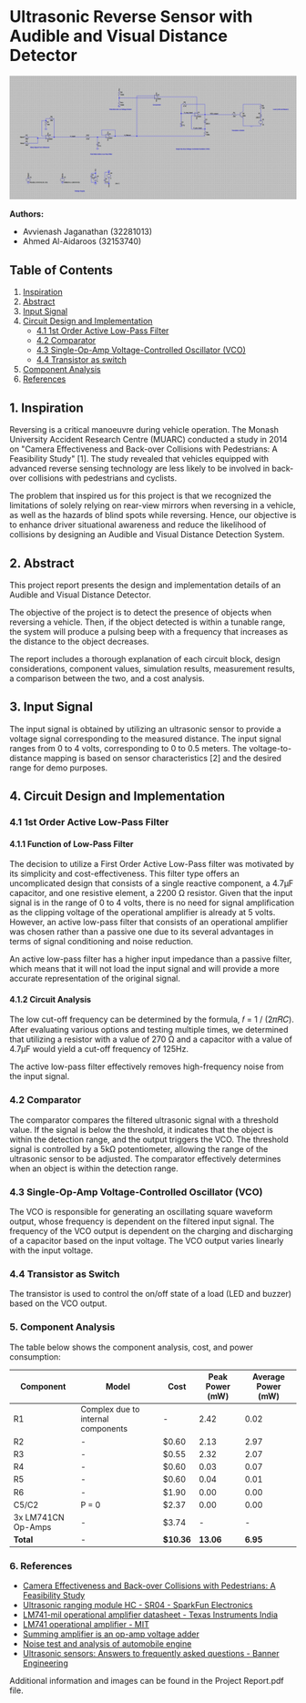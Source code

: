 # Ultrasonic Reverse Sensor with Audible and Visual Distance Detector

![Circuit Diagram](images/circuit_diagram.jpg)

**Authors:**
- Avvienash Jaganathan (32281013)
- Ahmed Al-Aidaroos (32153740)

## Table of Contents

1. [Inspiration](#1-inspiration)
2. [Abstract](#2-abstract)
3. [Input Signal](#3-input-signal)
4. [Circuit Design and Implementation](#4-circuit-design-and-implementation)
   - [4.1 1st Order Active Low-Pass Filter](#41-1st-order-active-low-pass-filter)
   - [4.2 Comparator](#42-comparator)
   - [4.3 Single-Op-Amp Voltage-Controlled Oscillator (VCO)](#43-single-op-amp-voltage-controlled-oscillator-vco)
   - [4.4 Transistor as switch](#44-transistor-as-switch)
5. [Component Analysis](#5-component-analysis)
6. [References](#6-references)

## 1. Inspiration

Reversing is a critical manoeuvre during vehicle operation. The Monash University Accident Research Centre (MUARC) conducted a study in 2014 on "Camera Effectiveness and Back-over Collisions with Pedestrians: A Feasibility Study" [1]. The study revealed that vehicles equipped with advanced reverse sensing technology are less likely to be involved in back-over collisions with pedestrians and cyclists.

The problem that inspired us for this project is that we recognized the limitations of solely relying on rear-view mirrors when reversing in a vehicle, as well as the hazards of blind spots while reversing. Hence, our objective is to enhance driver situational awareness and reduce the likelihood of collisions by designing an Audible and Visual Distance Detection System.

## 2. Abstract

This project report presents the design and implementation details of an Audible and Visual Distance Detector.

The objective of the project is to detect the presence of objects when reversing a vehicle. Then, if the object detected is within a tunable range, the system will produce a pulsing beep with a frequency that increases as the distance to the object decreases.

The report includes a thorough explanation of each circuit block, design considerations, component values, simulation results, measurement results, a comparison between the two, and a cost analysis.

## 3. Input Signal

The input signal is obtained by utilizing an ultrasonic sensor to provide a voltage signal corresponding to the measured distance. The input signal ranges from 0 to 4 volts, corresponding to 0 to 0.5 meters. The voltage-to-distance mapping is based on sensor characteristics [2] and the desired range for demo purposes.

## 4. Circuit Design and Implementation

### 4.1 1st Order Active Low-Pass Filter

#### 4.1.1 Function of Low-Pass Filter

The decision to utilize a First Order Active Low-Pass filter was motivated by its simplicity and cost-effectiveness. This filter type offers an uncomplicated design that consists of a single reactive component, a 4.7µF capacitor, and one resistive element, a 2200 Ω resistor. Given that the input signal is in the range of 0 to 4 volts, there is no need for signal amplification as the clipping voltage of the operational amplifier is already at 5 volts. However, an active low-pass filter that consists of an operational amplifier was chosen rather than a passive one due to its several advantages in terms of signal conditioning and noise reduction.

An active low-pass filter has a higher input impedance than a passive filter, which means that it will not load the input signal and will provide a more accurate representation of the original signal.

#### 4.1.2 Circuit Analysis

The low cut-off frequency can be determined by the formula, 𝑓 = 1 / (2𝜋𝑅𝐶). After evaluating various options and testing multiple times, we determined that utilizing a resistor with a value of 270 Ω and a capacitor with a value of 4.7µF would yield a cut-off frequency of 125Hz.

The active low-pass filter effectively removes high-frequency noise from the input signal.

### 4.2 Comparator

The comparator compares the filtered ultrasonic signal with a threshold value. If the signal is below the threshold, it indicates that the object is within the detection range, and the output triggers the VCO. The threshold signal is controlled by a 5kΩ potentiometer, allowing the range of the ultrasonic sensor to be adjusted. 
The comparator effectively determines when an object is within the detection range.

### 4.3 Single-Op-Amp Voltage-Controlled Oscillator (VCO)

The VCO is responsible for generating an oscillating square waveform output, whose frequency is dependent on the filtered input signal. The frequency of the VCO output is dependent on the charging and discharging of a capacitor based on the input voltage. The VCO output varies linearly with the input voltage.

### 4.4 Transistor as Switch

The transistor is used to control the on/off state of a load (LED and buzzer) based on the VCO output.

### 5. Component Analysis

The table below shows the component analysis, cost, and power consumption:

| Component       | Model                      | Cost   | Peak Power (mW) | Average Power (mW) |
|-----------------|----------------------------|--------|------------------|----------------------|
| R1              | Complex due to internal components | -      | 2.42             | 0.02                 |
| R2              | -                          | $0.60  | 2.13             | 2.97                 |
| R3              | -                          | $0.55  | 2.32             | 2.07                 |
| R4              | -                          | $0.60  | 0.03             | 0.07                 |
| R5              | -                          | $0.60  | 0.04             | 0.01                 |
| R6              | -                          | $1.90  | 0.00             | 0.00                 |
| C5/C2           | P = 0                      | $2.37  | 0.00             | 0.00                 |
| 3x LM741CN Op-Amps | -                        | $3.74  | -                | -                    |
| **Total**       | -                          | **$10.36** | **13.06**       | **6.95**             |

### 6. References

- [Camera Effectiveness and Back-over Collisions with Pedestrians: A Feasibility Study](https://www.monash.edu/muarc/archive/our-publications/reports/muarc321)
- [Ultrasonic ranging module HC - SR04 - SparkFun Electronics](https://cdn.sparkfun.com/datasheets/Sensors/Proximity/HCSR04.pdf)
- [LM741-mil operational amplifier datasheet - Texas Instruments India](https://www.ti.com/lit/ds/symlink/lm741-mil.pdf)
- [LM741 operational amplifier - MIT](https://www.mit.edu/~6.301/LM741.pdf)
- [Summing amplifier is an op-amp voltage adder](https://www.electronicstutorials.ws/opamp/opamp_4.html)
- [Noise test and analysis of automobile engine](https://www.scientific.net/AMM.307.196#:~:text=The%20conclusion%20is%20that%EF%BC%9Athe,noise%20frequency%20mainly%20concentrated%20in)
- [Ultrasonic sensors: Answers to frequently asked questions - Banner Engineering](https://www.bannerengineering.com/my/en/company/expert-insights/ultrasonic-sensors-101.html#/)

Additional information and images can be found in the Project Report.pdf file.
